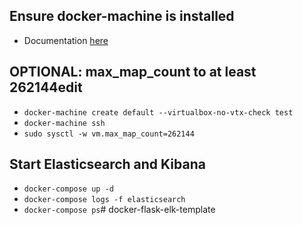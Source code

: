## Ensure docker-machine is installed

- Documentation [here](https://docs.docker.com/machine/install-machine/#install-machine-directly)

## OPTIONAL: max_map_count to at least 262144edit

- `docker-machine create default --virtualbox-no-vtx-check test`
- `docker-machine ssh`
- `sudo sysctl -w vm.max_map_count=262144`

## Start Elasticsearch and Kibana

- `docker-compose up -d`
- `docker-compose logs -f elasticsearch`
- `docker-compose ps`#   d o c k e r - f l a s k - e l k - t e m p l a t e  
 